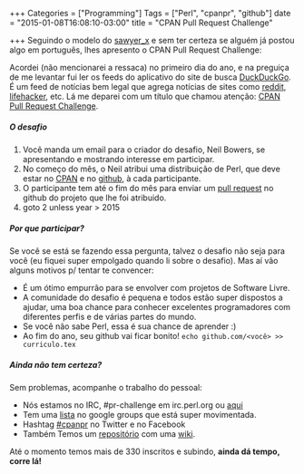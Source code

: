 +++
Categories = ["Programming"]
Tags = ["Perl", "cpanpr", "github"]
date = "2015-01-08T16:08:10-03:00"
title = "CPAN Pull Request Challenge"

+++
Seguindo o modelo do [sawyer_x](http://blogs.perl.org/users/sawyer_x/2015/01/cpan-pull-request-challenge---resources-available.html) e sem ter certeza se alguém já postou algo em português, lhes apresento o CPAN Pull Request Challenge:

Acordei (não mencionarei a ressaca) no primeiro dia do ano, e na preguiça de me levantar fui ler os feeds do aplicativo do site de busca [DuckDuckGo](http://www.duckduckgo.com/). É um feed de notícias bem legal que agrega notícias de sites como [reddit](https://athoscr.me/cpanpr/www.reddit.com), [lifehacker](https://athoscr.me/cpanpr/www.lifehacker.com), etc. Lá me deparei com um título que chamou atenção: [CPAN Pull Request Challenge](http://neilb.org/2014/11/29/pr-challenge-2015.html).

##### O desafio

1. Você manda um email para o criador do desafio, Neil Bowers, se apresentando e mostrando interesse em participar.
2. No começo do mês, o Neil atribui uma distribuição de Perl, que deve estar no [CPAN](http://en.wikipedia.org/wiki/CPAN) e no [github](https://athoscr.me/cpanpr/www.github.com), à cada participante.
3. O participante tem até o fim do mês para enviar um [pull request](https://help.github.com/articles/using-pull-requests/) no github do projeto que lhe foi atribuido.
4. goto 2 unless year > 2015

##### Por que participar?

Se você se está se fazendo essa pergunta, talvez o desafio não seja para você (eu fiquei super empolgado quando li sobre o desafio). Mas aí vão alguns motivos p/ tentar te convencer:

* É um ótimo empurrão para se envolver com projetos de Software Livre.
* A comunidade do desafio é pequena e todos estão super dispostos a ajudar, uma boa chance para conhecer excelentes programadores com diferentes perfis e de várias partes do mundo.
* Se você não sabe Perl, essa é sua chance de aprender :)
* Ao fim do ano, seu github vai ficar bonito! `echo github.com/<você> >> curriculo.tex`

##### Ainda não tem certeza?

Sem problemas, acompanhe o trabalho do pessoal:

* Nós estamos no IRC, #pr-challenge em irc.perl.org ou [aqui](https://chat.mibbit.com/?channel=%23pr-challenge&server=irc.perl.org)
* Tem uma [lista](https://groups.google.com/forum/#!forum/cpan-pr-challenge) no google groups que está super movimentada.
* Hashtag [#cpanpr](https://twitter.com/search?f=realtime&q=%23cpanpr&src=typd) no Twitter e no Facebook
* Também Temos um [repositório](https://github.com/CPAN-PRC/resources) com uma [wiki](https://github.com/CPAN-PRC/resources/wiki).

Até o momento temos mais de 330 inscritos e subindo, **ainda dá tempo, corre lá!**

